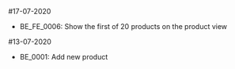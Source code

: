 #17-07-2020
- BE_FE_0006: Show the first of 20 products on the product view

#13-07-2020
- BE_0001: Add new product